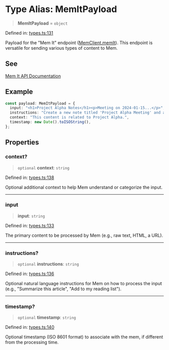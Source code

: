 # Type Alias: MemItPayload

> **MemItPayload** = `object`

Defined in: [types.ts:131](https://github.com/CuriouslyCory/memai-sdk/blob/901eea5e37c1f7d41b2990f0fff59ade65993843/src/types.ts#L131)

Payload for the "Mem It" endpoint ([MemClient.memIt](../classes/MemClient.md#memit)).
This endpoint is versatile for sending various types of content to Mem.

## See

[Mem It API Documentation](https://docs.mem.ai/api-reference/mem-it/mem-it)

## Example

```typescript
const payload: MemItPayload = {
  input: "<h1>Project Alpha Notes</h1><p>Meeting on 2024-01-15...</p>",
  instructions: "Create a new note titled 'Project Alpha Meeting' and add to 'Projects' collection.",
  context: "This content is related to Project Alpha.",
  timestamp: new Date().toISOString(),
};
```

## Properties

### context?

> `optional` **context**: `string`

Defined in: [types.ts:138](https://github.com/CuriouslyCory/memai-sdk/blob/901eea5e37c1f7d41b2990f0fff59ade65993843/src/types.ts#L138)

Optional additional context to help Mem understand or categorize the input.

***

### input

> **input**: `string`

Defined in: [types.ts:133](https://github.com/CuriouslyCory/memai-sdk/blob/901eea5e37c1f7d41b2990f0fff59ade65993843/src/types.ts#L133)

The primary content to be processed by Mem (e.g., raw text, HTML, a URL).

***

### instructions?

> `optional` **instructions**: `string`

Defined in: [types.ts:136](https://github.com/CuriouslyCory/memai-sdk/blob/901eea5e37c1f7d41b2990f0fff59ade65993843/src/types.ts#L136)

Optional natural language instructions for Mem on how to process the input
(e.g., "Summarize this article", "Add to my reading list").

***

### timestamp?

> `optional` **timestamp**: `string`

Defined in: [types.ts:140](https://github.com/CuriouslyCory/memai-sdk/blob/901eea5e37c1f7d41b2990f0fff59ade65993843/src/types.ts#L140)

Optional timestamp (ISO 8601 format) to associate with the mem, if different from the processing time.
